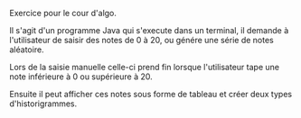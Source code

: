 Exercice pour le cour d'algo.

Il s'agit d'un programme Java qui s'execute dans un terminal, il demande à l'utilisateur de saisir des notes de 0 à 20, ou génére
une série de notes aléatoire.

Lors de la saisie manuelle celle-ci prend fin lorsque l'utilisateur tape une note inférieure à 0 ou supérieure à 20.

Ensuite il peut afficher ces notes sous forme de tableau et créer deux types d'historigrammes.
